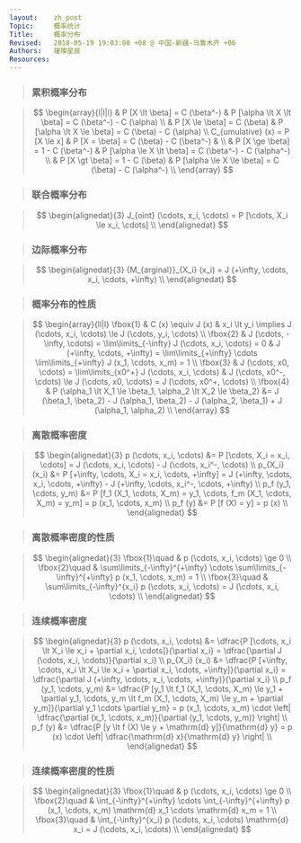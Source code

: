 ```yaml
---
layout:    zh_post
Topic:     概率统计
Title:     概率分布
Revised:   2018-05-19 19:03:00 +08 @ 中国-新疆-乌鲁木齐 +06
Authors:   璀璨星辰
Resources:
---
```


> ### 累积概率分布

> $$
> \begin{array}{l|l|l}
>                                 & P [X \lt \beta] = C (\beta^-)           & P [\alpha \lt X \lt \beta] = C (\beta^-) - C (\alpha) \\
>                                 & P [X \le \beta] = C (\beta)             & P [\alpha \lt X \le \beta] = C (\beta) - C (\alpha) \\
> C_{umulative} (x) = P [X \le x] & P [X = \beta] = C (\beta) - C (\beta^-) & \\
>                                 & P [X \ge \beta] = 1 - C (\beta^-)       & P [\alpha \le X \lt \beta] = C (\beta^-) - C (\alpha^-) \\
>                                 & P [X \gt \beta] = 1 - C (\beta)         & P [\alpha \le X \le \beta] = C (\beta) - C (\alpha^-) \\
> \end{array}
> $$
>

> ### 联合概率分布

> $$
> \begin{alignedat}{3}
> J_{oint} (\cdots, x_i, \cdots) = P [\cdots, X_i \le x_i, \cdots] \\
> \end{alignedat}
> $$
>

> ### 边际概率分布

> $$
> \begin{alignedat}{3}
> {M_{arginal}}_{X_i} (x_i) = J (+\infty, \cdots, x_i, \cdots, +\infty) \\
> \end{alignedat}
> $$
>

> ### 概率分布的性质

> $$
> \begin{array}{ll|l}
> \fbox{1} & C (x) \equiv J (x)                                                              & x_i \lt y_i \implies J (\cdots, x_i, \cdots) \le J (\cdots, y_i, \cdots) \\
> \fbox{2} & J (\cdots, -\infty, \cdots) = \lim\limits_{-\infty} J (\cdots, x_i, \cdots) = 0 & J (+\infty, \cdots, +\infty) = \lim\limits_{+\infty} \cdots \lim\limits_{+\infty} J (x_1, \cdots, x_m) = 1 \\
> \fbox{3} & J (\cdots, x0, \cdots) = \lim\limits_{x0^+} J (\cdots, x_i, \cdots)             & J (\cdots, x0^-, \cdots) \le J (\cdots, x0, \cdots) = J (\cdots, x0^+, \cdots) \\
> \fbox{4} & P (\alpha_1 \lt X_1 \le \beta_1, \alpha_2 \lt X_2 \le \beta_2)                  &= J (\beta_1, \beta_2) - J (\alpha_1, \beta_2) - J (\alpha_2, \beta_1) + J (\alpha_1, \alpha_2) \\
> \end{array}
> $$
>

> ### 离散概率密度

> $$
> \begin{alignedat}{3}
> p (\cdots, x_i, \cdots) &= P [\cdots, X_i = x_i, \cdots] = J (\cdots, x_i, \cdots) - J (\cdots, x_i^-, \cdots) \\
>           p_{X_i} (x_i) &= P [+\infty, \cdots, X_i = x_i, \cdots, +\infty] = J (+\infty, \cdots, x_i, \cdots, +\infty) - J (+\infty, \cdots, x_i^-, \cdots, +\infty) \\
>  p_f (y_1, \cdots, y_m) &= P [f_1 (X_1, \cdots, X_m) = y_1, \cdots, f_m (X_1, \cdots, X_m) = y_m] = p (x_1, \cdots, x_m) \\
>                 p_f (y) &= P [f (X) = y] = p (x) \\
> \end{alignedat}
> $$
>

> ### 离散概率密度的性质

> $$
> \begin{alignedat}{3}
> \fbox{1}\quad & p (\cdots, x_i, \cdots) \ge 0 \\
> \fbox{2}\quad & \sum\limits_{-\infty}^{+\infty} \cdots \sum\limits_{-\infty}^{+\infty} p (x_1, \cdots, x_m) = 1 \\
> \fbox{3}\quad & \sum\limits_{-\infty}^{x_i} p (\cdots, x_i, \cdots) = J (\cdots, x_i, \cdots) \\
> \end{alignedat}
> $$
>

> ### 连续概率密度

> $$
> \begin{alignedat}{3}
> p (\cdots, x_i, \cdots) &= \dfrac{P [\cdots, x_i \lt X_i \le x_i + \partial x_i, \cdots]}{\partial x_i} = \dfrac{\partial J (\cdots, x_i, \cdots)}{\partial x_i} \\
>           p_{X_i} (x_i) &= \dfrac{P [+\infty, \cdots, x_i \lt X_i \le x_i + \partial x_i, \cdots, +\infty]}{\partial x_i} = \dfrac{\partial J (+\infty, \cdots, x_i, \cdots, +\infty)}{\partial x_i} \\
>  p_f (y_1, \cdots, y_m) &= \dfrac{P [y_1 \lt f_1 (X_1, \cdots, X_m) \le y_1 + \partial y_1, \cdots, y_m \lt f_m (X_1, \cdots, X_m) \le y_m + \partial y_m]}{\partial y_1 \cdots \partial y_m} = p (x_1, \cdots, x_m) \cdot \left| \dfrac{\partial (x_1, \cdots, x_m)}{\partial (y_1, \cdots, y_m)} \right| \\
>                 p_f (y) &= \dfrac{P [y \lt f (X) \le y + \mathrm{d} y]}{\mathrm{d} y} = p (x) \cdot \left| \dfrac{\mathrm{d} x}{\mathrm{d} y} \right| \\
> \end{alignedat}
> $$
>

> ### 连续概率密度的性质

> $$
> \begin{alignedat}{3}
> \fbox{1}\quad & p (\cdots, x_i, \cdots) \ge 0 \\
> \fbox{2}\quad & \int_{-\infty}^{+\infty} \cdots \int_{-\infty}^{+\infty} p (x_1, \cdots, x_m) \mathrm{d} x_1 \cdots \mathrm{d} x_m = 1 \\
> \fbox{3}\quad & \int_{-\infty}^{x_i} p (\cdots, x_i, \cdots) \mathrm{d} x_i = J (\cdots, x_i, 
> \cdots) \\
> \end{alignedat}
> $$
>
